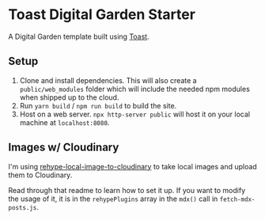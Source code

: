 # Toast Digital Garden Starter

A Digital Garden template built using [Toast](https://github.com/ChristopherBiscardi/toast/).

## Setup

1. Clone and install dependencies. This will also create a `public/web_modules` folder which will include the needed npm modules when shipped up to the cloud.
1. Run `yarn build` / `npm run build` to build the site.
1. Host on a web server. `npx http-server public` will host it on your local machine at `localhost:8080`.

## Images w/ Cloudinary

I'm using [rehype-local-image-to-cloudinary](https://github.com/jlengstorf/rehype-local-image-to-cloudinary) to take local images and upload them to Cloudinary.

Read through that readme to learn how to set it up. If you want to modify the usage of it, it is in the `rehypePlugins` array in the `mdx()` call in `fetch-mdx-posts.js`.
